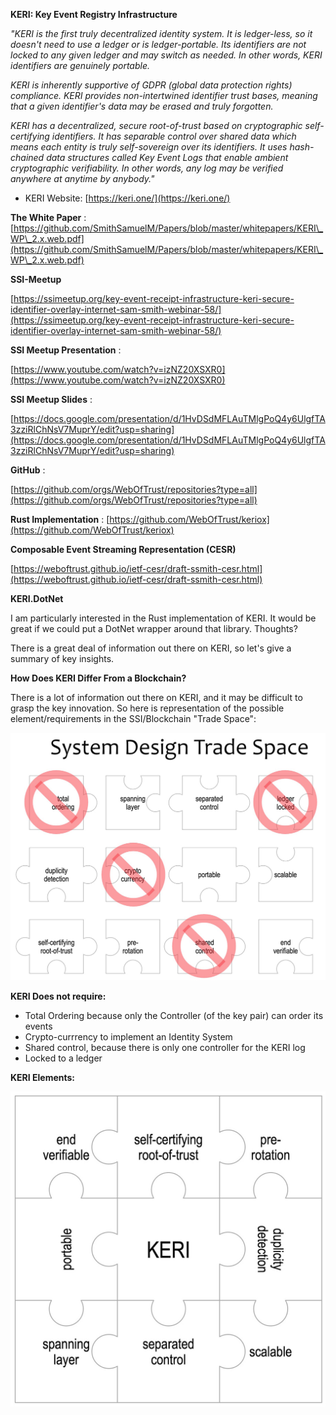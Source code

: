 
**KERI: Key Event Registry Infrastructure**

_&quot;KERI is the first truly decentralized identity system. It is ledger-less, so it doesn&#39;t need to use a ledger or is ledger-portable. Its identifiers are not locked to any given ledger and may switch as needed. In other words, KERI identifiers are genuinely portable._

_KERI is inherently supportive of GDPR (global data protection rights) compliance. KERI provides non-intertwined identifier trust bases, meaning that a given identifier&#39;s data may be erased and truly forgotten._

_KERI has a decentralized, secure root-of-trust based on cryptographic self-certifying identifiers. It has separable control over shared data which means each entity is truly self-sovereign over its identifiers. It uses hash-chained data structures called Key Event Logs that enable ambient cryptographic verifiability. In other words, any log may be verified anywhere at anytime by anybody.&quot;_

- KERI Website: [https://keri.one/](https://keri.one/)

**The White Paper** : [https://github.com/SmithSamuelM/Papers/blob/master/whitepapers/KERI\_WP\_2.x.web.pdf](https://github.com/SmithSamuelM/Papers/blob/master/whitepapers/KERI\_WP\_2.x.web.pdf)

**SSI-Meetup**

[https://ssimeetup.org/key-event-receipt-infrastructure-keri-secure-identifier-overlay-internet-sam-smith-webinar-58/](https://ssimeetup.org/key-event-receipt-infrastructure-keri-secure-identifier-overlay-internet-sam-smith-webinar-58/)

**SSI Meetup Presentation**  :

[https://www.youtube.com/watch?v=izNZ20XSXR0](https://www.youtube.com/watch?v=izNZ20XSXR0)

**SSI Meetup Slides**  :

[https://docs.google.com/presentation/d/1HvDSdMFLAuTMlgPoQ4y6UlgfTA3zziRlChNsV7MuprY/edit?usp=sharing](https://docs.google.com/presentation/d/1HvDSdMFLAuTMlgPoQ4y6UlgfTA3zziRlChNsV7MuprY/edit?usp=sharing)

**GitHub**  :

[https://github.com/orgs/WebOfTrust/repositories?type=all](https://github.com/orgs/WebOfTrust/repositories?type=all)

**Rust Implementation**  :
[https://github.com/WebOfTrust/keriox](https://github.com/WebOfTrust/keriox)

**Composable Event Streaming Representation (CESR)**

[https://weboftrust.github.io/ietf-cesr/draft-ssmith-cesr.html](https://weboftrust.github.io/ietf-cesr/draft-ssmith-cesr.html)


**KERI.DotNet**

I am particularly interested in the Rust implementation of KERI. It would be great if we could put a DotNet wrapper around that library. Thoughts?

There is a great deal of information out there on KERI, so let's give a summary of 
key insights.

**How Does KERI Differ From a Blockchain?**

There is a lot of information out there on KERI, and it may be difficult to grasp 
the key  innovation. So here is representation of the possible element/requirements in the SSI/Blockchain
"Trade Space":


![](elements-of-decentalization-medium.jpg)


**KERI Does not require:**
<ul>
	<li>Total Ordering because only the Controller (of the key pair) can order its events</li>
   <li>Crypto-currrency to implement an Identity System</li>
   <li>Shared control, because there is only one controller for the KERI log</li>
   <li>Locked to a ledger</li>
</ul>

**KERI Elements:**

![](keri-elements-medium.jpg)

